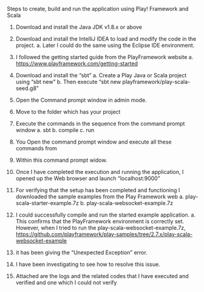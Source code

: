 Steps to create, build and run the application using Play! Framework and Scala
1.	Download and install the Java JDK v1.8.x or above
2.	Download and install the IntelliJ IDEA to load and modify the code in the project.
a.	Later I could do the same using the Eclipse IDE environment.
3.	I followed the getting started guide from the PlayFramework website
a.	https://www.playframework.com/getting-started
4.	Download and install the “sbt”
a.	Create a Play Java or Scala project using “sbt new”
b.	Then execute “sbt new playframework/play-scala-seed.g8”
5.	Open the Command prompt window in admin mode.
6.	Move to the folder which has your project 
7.	Execute the commands in the sequence from the command prompt window
a.	sbt
b.	compile
c.	run
8.	You Open the command prompt window and execute all these commands from 
9.	Within this command prompt widow.
10.	Once I have completed the execution and running the application, I opened up the 
Web browser and launch “localhost:9000”
11.	For verifying that the setup has been completed and functioning
I downloaded the sample examples from the Play Framework web
a.	play-scala-starter-example.7z
b.	play-scala-websocket-example.7z
12.	I could successfully compile and run the started example application.
a.	This confirms that the PlayFramework environment is correctly set.
However, when I tried to run the play-scala-websocket-example.7z, https://github.com/playframework/play-samples/tree/2.7.x/play-scala-websocket-example
 
13.	it has been giving the “Unexpected Exception” error.
14.	I have been investigating to see how to resolve this issue.
15.	Attached are the logs and the related codes that I have executed and verified and one which I could not verify
